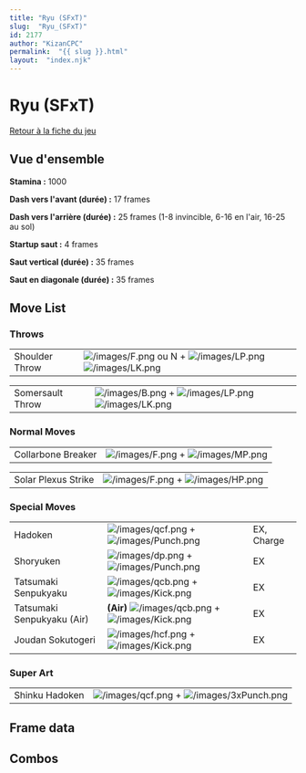 ```yaml
---
title: "Ryu (SFxT)"
slug:  "Ryu_(SFxT)"
id: 2177
author: "KizanCPC"
permalink:  "{{ slug }}.html"
layout:  "index.njk"
---
```


# Ryu (SFxT)

[Retour à la fiche du jeu](Street_Fighter_x_Tekken "wikilink")

## Vue d'ensemble

**Stamina :** 1000

**Dash vers l'avant (durée) :** 17 frames

**Dash vers l'arrière (durée) :** 25 frames (1-8 invincible, 6-16 en
l'air, 16-25 au sol)

**Startup saut :** 4 frames

**Saut vertical (durée) :** 35 frames

**Saut en diagonale (durée) :** 35 frames

## Move List

### Throws

|                |                                                                                                                    |
|----------------|--------------------------------------------------------------------------------------------------------------------|
| Shoulder Throw | ![](/images/F.png "/images/F.png") ou N + ![](/images/LP.png "/images/LP.png")![](/images/LK.png "/images/LK.png") |

|                  |                                                                                                               |
|------------------|---------------------------------------------------------------------------------------------------------------|
| Somersault Throw | ![](/images/B.png "/images/B.png") + ![](/images/LP.png "/images/LP.png")![](/images/LK.png "/images/LK.png") |

### Normal Moves

|                    |                                                                           |
|--------------------|---------------------------------------------------------------------------|
| Collarbone Breaker | ![](/images/F.png "/images/F.png") + ![](/images/MP.png "/images/MP.png") |

|                     |                                                                           |
|---------------------|---------------------------------------------------------------------------|
| Solar Plexus Strike | ![](/images/F.png "/images/F.png") + ![](/images/HP.png "/images/HP.png") |

### Special Moves

|                            |                                                                                             |            |
|----------------------------|---------------------------------------------------------------------------------------------|------------|
| Hadoken                    | ![](/images/qcf.png "/images/qcf.png") + ![](/images/Punch.png "/images/Punch.png")         | EX, Charge |
| Shoryuken                  | ![](/images/dp.png "/images/dp.png") + ![](/images/Punch.png "/images/Punch.png")           | EX         |
| Tatsumaki Senpukyaku       | ![](/images/qcb.png "/images/qcb.png") + ![](/images/Kick.png "/images/Kick.png")           | EX         |
| Tatsumaki Senpukyaku (Air) | **(Air)** ![](/images/qcb.png "/images/qcb.png") + ![](/images/Kick.png "/images/Kick.png") | EX         |
| Joudan Sokutogeri          | ![](/images/hcf.png "/images/hcf.png") + ![](/images/Kick.png "/images/Kick.png")           | EX         |

### Super Art

|                |                                                                                         |
|----------------|-----------------------------------------------------------------------------------------|
| Shinku Hadoken | ![](/images/qcf.png "/images/qcf.png") + ![](/images/3xPunch.png "/images/3xPunch.png") |

## Frame data

## Combos
